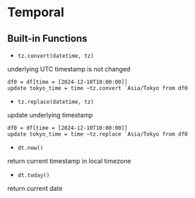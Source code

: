 # Temporal

## Built-in Functions

- `tz.convert(datetime, tz)`

underlying UTC timestamp is not changed

```jasmine
df0 = df[time = [2024-12-10T10:00:00]]
update tokyo_time = time ~tz.convert `Asia/Tokyo from df0
```

- `tz.replace(datetime, tz)`

update underlying timestamp

```jasmine
df0 = df[time = [2024-12-10T10:00:00]]
update tokyo_time = time ~tz.replace `Asia/Tokyo from df0
```

- `dt.now()`

return current timestamp in local timezone

- `dt.today()`

return current date
